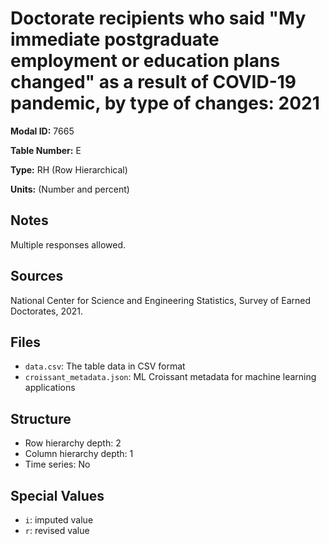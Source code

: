 # Doctorate recipients who said "My immediate postgraduate employment or education plans changed" as a result of COVID-19 pandemic, by type of changes: 2021

**Modal ID:** 7665

**Table Number:** E

**Type:** RH (Row Hierarchical)

**Units:** (Number and percent)

## Notes

Multiple responses allowed.

## Sources

National Center for Science and Engineering Statistics, Survey of Earned Doctorates, 2021.

## Files

- `data.csv`: The table data in CSV format
- `croissant_metadata.json`: ML Croissant metadata for machine learning applications

## Structure

- Row hierarchy depth: 2
- Column hierarchy depth: 1
- Time series: No

## Special Values

- `i`: imputed value
- `r`: revised value

